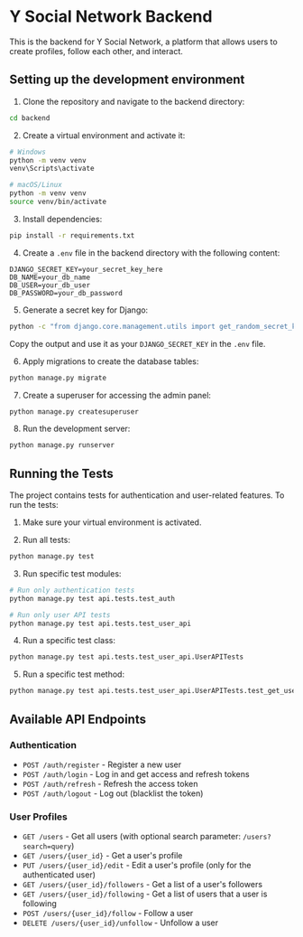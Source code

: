 # Y Social Network Backend

This is the backend for Y Social Network, a platform that allows users to create profiles, follow each other, and interact.

## Setting up the development environment

1. Clone the repository and navigate to the backend directory:

```bash
cd backend
```

2. Create a virtual environment and activate it:

```bash
# Windows
python -m venv venv
venv\Scripts\activate

# macOS/Linux
python -m venv venv
source venv/bin/activate
```

3. Install dependencies:

```bash
pip install -r requirements.txt
```

4. Create a `.env` file in the backend directory with the following content:

```
DJANGO_SECRET_KEY=your_secret_key_here
DB_NAME=your_db_name
DB_USER=your_db_user
DB_PASSWORD=your_db_password
```

5. Generate a secret key for Django:

```bash
python -c "from django.core.management.utils import get_random_secret_key; print(get_random_secret_key())"
```

Copy the output and use it as your `DJANGO_SECRET_KEY` in the `.env` file.

6. Apply migrations to create the database tables:

```bash
python manage.py migrate
```

7. Create a superuser for accessing the admin panel:

```bash
python manage.py createsuperuser
```

8. Run the development server:

```bash
python manage.py runserver
```

## Running the Tests

The project contains tests for authentication and user-related features. To run the tests:

1. Make sure your virtual environment is activated.

2. Run all tests:

```bash
python manage.py test
```

3. Run specific test modules:

```bash
# Run only authentication tests
python manage.py test api.tests.test_auth

# Run only user API tests
python manage.py test api.tests.test_user_api
```

4. Run a specific test class:

```bash
python manage.py test api.tests.test_user_api.UserAPITests
```

5. Run a specific test method:

```bash
python manage.py test api.tests.test_user_api.UserAPITests.test_get_user_profile
```

## Available API Endpoints

### Authentication

- `POST /auth/register` - Register a new user
- `POST /auth/login` - Log in and get access and refresh tokens
- `POST /auth/refresh` - Refresh the access token
- `POST /auth/logout` - Log out (blacklist the token)

### User Profiles

- `GET /users` - Get all users (with optional search parameter: `/users?search=query`)
- `GET /users/{user_id}` - Get a user's profile
- `PUT /users/{user_id}/edit` - Edit a user's profile (only for the authenticated user)
- `GET /users/{user_id}/followers` - Get a list of a user's followers
- `GET /users/{user_id}/following` - Get a list of users that a user is following
- `POST /users/{user_id}/follow` - Follow a user
- `DELETE /users/{user_id}/unfollow` - Unfollow a user
